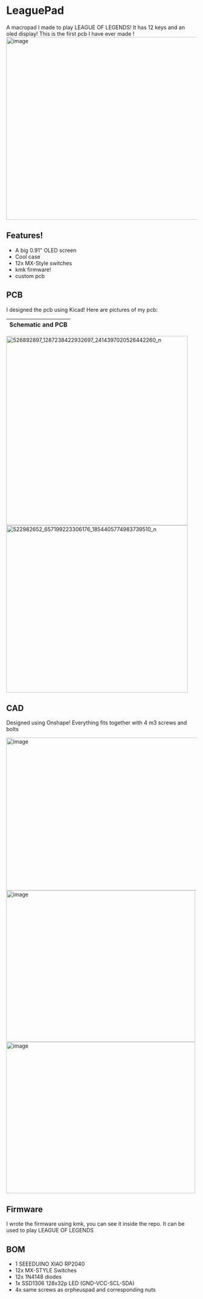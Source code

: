# LeaguePad

A macropad I made to play LEAGUE OF LEGENDS! It has 12 keys and an oled display! This is the first pcb I have ever made !
<img width="555" height="483" alt="image" src="https://github.com/user-attachments/assets/da9bc53c-a499-4ff8-9760-0509c130d063" />

## Features!
- A big 0.91" OLED screen
- Cool case
- 12x MX-Style switches
- kmk firmware!
- custom pcb

## PCB
I designed the pcb using Kicad!
Here are pictures of my pcb:

| **Schematic and PCB** | 
|---------------|
<img width="480" height="500" alt="526892897_1287238422932697_2414397020526442260_n" src="https://github.com/user-attachments/assets/d06de524-85e1-4edc-bfca-c144e8bb3f39" />

<img width="480" height="442" alt="522982652_657199223306176_1854405774983739510_n" src="https://github.com/user-attachments/assets/14670e5f-c415-46b3-92ae-51318c63a3be" />

## CAD
Designed using Onshape! Everything fits together with 4 m3 screws and bolts

<img width="1000" height="404" alt="image" src="https://github.com/user-attachments/assets/7f92af3f-94d9-4126-a8f8-7f195e7bd187" />
<img width="500" height="400" alt="image" src="https://github.com/user-attachments/assets/3727fa39-fa68-48e7-b9d4-e46d0f5ceba3" />
<img width="500" height="400" alt="image" src="https://github.com/user-attachments/assets/adccf802-fce0-45bc-b4b6-30358b2f4589" />

## Firmware

I wrote the firmware using kmk, you can see it inside the repo. It can be used to play LEAGUE OF LEGENDS

## BOM
- 1 SEEEDUINO XIAO RP2040
- 12x  MX-STYLE Switches 
- 12x 1N4148 diodes
- 1x SSD1306 128x32p LED  (GND-VCC-SCL-SDA)
- 4x same screws as orpheuspad and corresponding nuts

